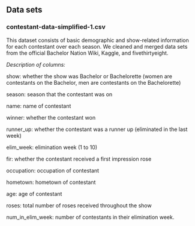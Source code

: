 ## Data sets
### contestant-data-simplified-1.csv
This dataset consists of basic demographic and show-related information for each contestant over each season. 
We cleaned and merged data sets from the official Bachelor Nation Wiki, Kaggle, and fivethirtyeight.

*Description of columns:* 

show: whether the show was Bachelor or Bachelorette (women are contestants on the Bachelor, men are contestants on the Bachelorette)

season: season that the contestant was on 

name: name of contestant 

winner: whether the contestant won

runner_up: whether the contestant was a runner up (eliminated in the last week)

elim_week: elimination week (1 to 10)

fir: whether the contestant received a first impression rose

occupation: occupation of contestant 

hometown: hometown of contestant 

age: age of contestant

roses: total number of roses received throughout the show

num_in_elim_week: number of contestants in their elimination week.

